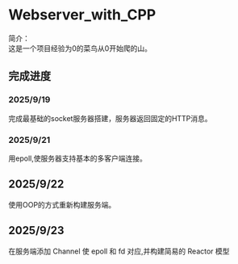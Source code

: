 # Webserver_with_CPP

<p> 简介：<br>
这是一个项目经验为0的菜鸟从0开始爬的山。
</p>

## 完成进度

### 2025/9/19

<p> 完成最基础的socket服务器搭建，服务器返回固定的HTTP消息。</p>

### 2025/9/21
<p> 用epoll,使服务器支持基本的多客户端连接。</p>

## 2025/9/22
<p> 使用OOP的方式重新构建服务端。 </p>

## 2025/9/23
<p> 在服务端添加 Channel 使 epoll 和 fd 对应,并构建简易的 Reactor 模型 </p>


